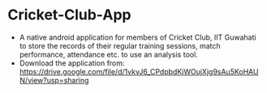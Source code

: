 # Cricket-Club-App
 - A native android application for members of Cricket Club, IIT Guwahati to store the records of their regular training sessions, match performance, attendance etc. to use an analysis tool.
 - Download the application from: https://drive.google.com/file/d/1vkvJ6_CPdpbdKjWOujXjg9sAu5KoHAUN/view?usp=sharing  
